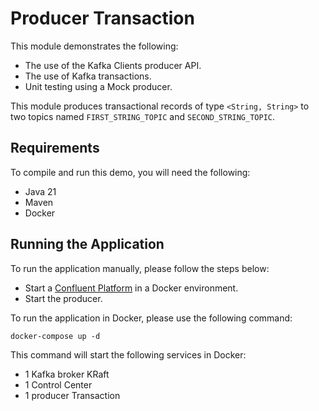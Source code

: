 # Producer Transaction

This module demonstrates the following:

- The use of the Kafka Clients producer API.
- The use of Kafka transactions.
- Unit testing using a Mock producer.

This module produces transactional records of type `<String, String>` to two topics named `FIRST_STRING_TOPIC`
and `SECOND_STRING_TOPIC`.

## Requirements

To compile and run this demo, you will need the following:

- Java 21
- Maven
- Docker

## Running the Application

To run the application manually, please follow the steps below:

- Start a [Confluent Platform](https://docs.confluent.io/platform/current/quickstart/ce-docker-quickstart.html#step-1-download-and-start-cp) in a Docker environment.
- Start the producer.

To run the application in Docker, please use the following command:

```console
docker-compose up -d
```

This command will start the following services in Docker:

- 1 Kafka broker KRaft
- 1 Control Center
- 1 producer Transaction
